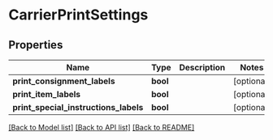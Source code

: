 # CarrierPrintSettings

## Properties
Name | Type | Description | Notes
------------ | ------------- | ------------- | -------------
**print_consignment_labels** | **bool** |  | [optional] 
**print_item_labels** | **bool** |  | [optional] 
**print_special_instructions_labels** | **bool** |  | [optional] 

[[Back to Model list]](../README.md#documentation-for-models) [[Back to API list]](../README.md#documentation-for-api-endpoints) [[Back to README]](../README.md)


